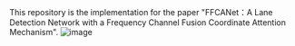 This repository is the implementation for the paper "FFCANet：A Lane Detection Network with a Frequency Channel Fusion Coordinate Attention Mechanism".
![image](https://github.com/lsj1012/FFCANet/assets/126864714/43d78c7a-dd31-449f-bb97-a78f795cfb9a)
